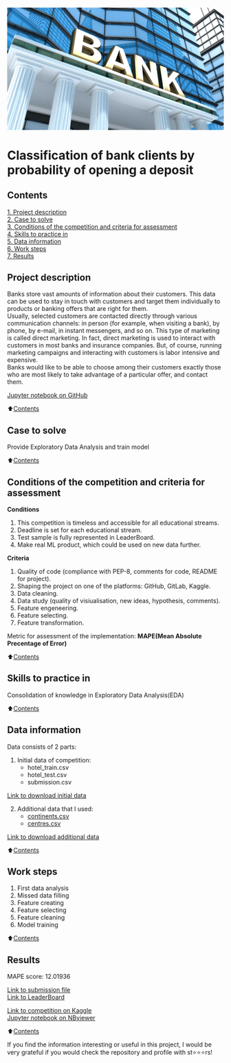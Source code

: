 ![Booking!](Data/Bank.jpg "Bank")

#  Classification of bank clients by probability of opening a deposit

## Contents 
[1. Project description](README.md#Project-description)  
[2. Case to solve](README.md#Case-to-solve)  
[3. Conditions of the competition and criteria for assessment](README.md#Conditions-of-the-competition-and-criteria-for-assessment)    
[4. Skills to practice in](README.md#Skills-to-practice-in)      
[5. Data information](README.md#Data-information)     
[6. Work steps](README.md#Work-steps)   
[7. Results](README.md#Results)  


## Project description

Banks store vast amounts of information about their customers. This data can be used to stay in touch with customers and target them individually to products or banking offers that are right for them.<br>
Usually, selected customers are contacted directly through various communication channels: in person (for example, when visiting a bank), by phone, by e-mail, in instant messengers, and so on. This type of marketing is called direct marketing. In fact, direct marketing is used to interact with customers in most banks and insurance companies. But, of course, running marketing campaigns and interacting with customers is labor intensive and expensive.<br>
Banks would like to be able to choose among their customers exactly those who are most likely to take advantage of a particular offer, and contact them.

[Jupyter notebook on GitHub](https://nbviewer.org/github/DSminer/First_Projects/blob/main/Classification_of_bank_clients/Classification_of_bank_clients.ipynb)<br>             

:arrow_up:[Contents](README.md#Contents)


## Case to solve

Provide Exploratory Data Analysis and train model

:arrow_up:[Contents](README.md#Contents)


##  Conditions of the competition and criteria for assessment
**Conditions**
1. This competition is timeless and accessible for all educational streams.
2. Deadline is set for each educational stream.
3. Test sample is fully represented in LeaderBoard.
4. Make real ML product, which could be used on new data further.

**Criteria**
1. Quality of code (compliance with PEP-8, comments for code, README for project). 
2. Shaping the project on one of the platforms: GitHub, GitLab, Kaggle.
3. Data cleaning.
4. Data study (quality of visiualisation, new ideas, hypothesis, comments).
5. Feature engeneering.
6. Feature selecting.
7. Feature transformation.

Metric for assessment of the implementation: **MAPE(Mean Absolute Precentage of Error)**

:arrow_up:[Contents](README.md#Contents)


## Skills to practice in

Consolidation of knowledge in Exploratory Data Analysis(EDA)

:arrow_up:[Contents](README.md#Contents)


## Data information

Data consists of 2 parts:
1. Initial data of competition:
    * hotel_train.csv 
    * hotel_test.csv
    * submission.csv
 
[Link to download initial data](https://www.kaggle.com/competitions/sf-booking/data)

2. Additional data that I used:
    * [continents.csv](Data/continents.csv)       
    * [centres.csv](Data/centres.csv)  

[Link to download additional data](https://drive.google.com/drive/folders/1AQR01TI1AFGeTmEQJGrouqJ9XuU0j8C2?usp=sharing)

:arrow_up:[Contents](README.md#Contents)


## Work steps

1. First data analysis
2. Missed data filling
3. Feature creating
4. Feature selecting
5. Feature cleaning
6. Model training

:arrow_up:[Contents](README.md#Contents)


## Results

MAPE score:  12.01936

[Link to submission file](https://github.com/DSminer/First_Projects/blob/main/Booking_reviews_competition/submission.csv)           
[Link to LeaderBoard](https://www.kaggle.com/competitions/sf-booking/leaderboard)        


[Link to competition on Kaggle](https://www.kaggle.com/competitions/sf-booking/overview)<br>
[Jupyter notebook on NBviewer](https://nbviewer.org/github/DSminer/First_Projects/blob/main/Booking_reviews_competition/Booking_reviews_competition%28NBviewer%29.ipynb)<br>     

:arrow_up:[Contents](README.md#Contents)

If you find the information interesting or useful in this project, I would be very grateful if you would check the repository and profile with st⭐️⭐️⭐️rs!
